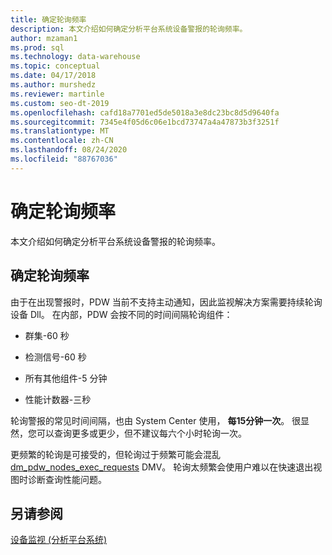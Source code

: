 ```yaml
---
title: 确定轮询频率
description: 本文介绍如何确定分析平台系统设备警报的轮询频率。
author: mzaman1
ms.prod: sql
ms.technology: data-warehouse
ms.topic: conceptual
ms.date: 04/17/2018
ms.author: murshedz
ms.reviewer: martinle
ms.custom: seo-dt-2019
ms.openlocfilehash: cafd18a7701ed5de5018a3e8dc23bc8d5d9640fa
ms.sourcegitcommit: 7345e4f05d6c06e1bcd73747a4a47873b3f3251f
ms.translationtype: MT
ms.contentlocale: zh-CN
ms.lasthandoff: 08/24/2020
ms.locfileid: "88767036"
---
```

# <a name="determine-polling-frequency"></a>确定轮询频率
本文介绍如何确定分析平台系统设备警报的轮询频率。  
  
## <a name="to-determine-the-polling-frequency"></a>确定轮询频率  
由于在出现警报时，PDW 当前不支持主动通知，因此监视解决方案需要持续轮询设备 Dll。  在内部，PDW 会按不同的时间间隔轮询组件：  
  
-   群集-60 秒  
  
-   检测信号-60 秒  
  
-   所有其他组件-5 分钟  
  
-   性能计数器-三秒  
  
轮询警报的常见时间间隔，也由 System Center 使用， **每15分钟一次**。  很显然，您可以查询更多或更少，但不建议每六个小时轮询一次。  
  
更频繁的轮询是可接受的，但轮询过于频繁可能会混乱 [dm_pdw_nodes_exec_requests](../relational-databases/system-dynamic-management-views/sys-dm-exec-requests-transact-sql.md?view=sql-server-ver15) DMV。  轮询太频繁会使用户难以在快速退出视图时诊断查询性能问题。  
  
## <a name="see-also"></a>另请参阅  
<!-- MISSING LINKS [Common Metadata Query Examples &#40;SQL Server PDW&#41;](../sqlpdw/common-metadata-query-examples-sql-server-pdw.md)  -->  
[设备监视 &#40;分析平台系统&#41;](appliance-monitoring.md)  
